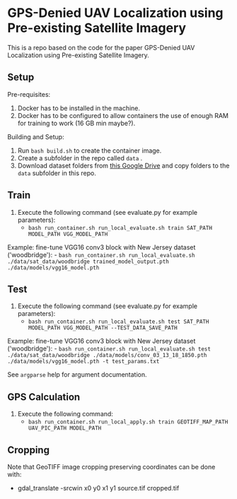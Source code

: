 # GPS-Denied UAV Localization using Pre-existing Satellite Imagery

This is a repo based on the code for the paper GPS-Denied UAV Localization using Pre-existing Satellite Imagery.

## Setup

Pre-requisites: 
1. Docker has to be installed in the machine.
2. Docker has to be configured to allow containers the use of enough RAM for training to work (16 GB min maybe?).

Building and Setup:
1. Run `bash build.sh` to create the container image.
2. Create a subfolder in the repo called `data` .
2. Download dataset folders from [this Google Drive](https://drive.google.com/drive/folders/1sscpYCZXCRUWKl9eUDQGz-DZQLo3HeDe?usp=sharing) and copy folders to the `data` subfolder in this repo.

## Train
1. Execute the following command (see evaluate.py for example parameters):
	- `bash run_container.sh run_local_evaluate.sh train SAT_PATH MODEL_PATH VGG_MODEL_PATH`

Example: fine-tune VGG16 conv3 block with New Jersey dataset ('woodbridge'):
	- `bash run_container.sh run_local_evaluate.sh ./data/sat_data/woodbridge trained_model_output.pth ./data/models/vgg16_model.pth`

## Test
1. Execute the following command (see evaluate.py for example parameters):
	- `bash run_container.sh run_local_evaluate.sh test SAT_PATH MODEL_PATH VGG_MODEL_PATH --TEST_DATA_SAVE_PATH`

Example: fine-tune VGG16 conv3 block with New Jersey dataset ('woodbridge'):
	- `bash run_container.sh run_local_evaluate.sh test ./data/sat_data/woodbridge ./data/models/conv_03_13_18_1850.pth ./data/models/vgg16_model.pth -t test_params.txt`

See `argparse` help for argument documentation.

## GPS Calculation
1. Execute the following command:
	- `bash run_container.sh run_local_apply.sh train GEOTIFF_MAP_PATH UAV_PIC_PATH MODEL_PATH`

## Cropping

Note that GeoTIFF image cropping preserving coordinates can be done with:

 - gdal_translate -srcwin x0 y0 x1 y1 source.tif cropped.tif
